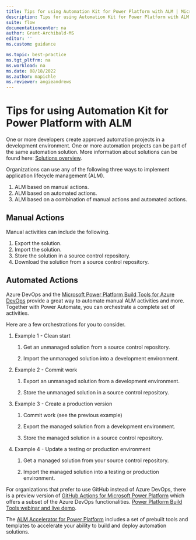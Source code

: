 ```yaml
---
title: Tips for using Automation Kit for Power Platform with ALM | Microsoft Docs
description: Tips for using Automation Kit for Power Platform with ALM.
suite: flow
documentationcenter: na
author: Grant-Archibald-MS
editor: ''
ms.custom: guidance

ms.topic: best-practice
ms.tgt_pltfrm: na
ms.workload: na
ms.date: 08/18/2022
ms.author: mapichle
ms.reviewer: angieandrews
---
```


# Tips for using Automation Kit for Power Platform with ALM

One or more developers create approved automation projects in a development environment. One or more automation projects can be part of the same automation solution. More information about solutions can be found here: [Solutions overview](/powerapps/maker/data-platform/solutions-overview).

Organizations can use any of the following three ways to implement application lifecycle management (ALM).

1. ALM based on manual actions.
1. ALM based on automated actions.
1. ALM based on a combination of manual actions and automated actions.

## Manual Actions

Manual activities can include the following.

1. Export the solution.
1. Import the solution.
1. Store the solution in a source control repository.
1. Download the solution from a source control repository.

## Automated Actions

Azure DevOps and the [Microsoft Power Platform Build Tools for Azure DevOps](/power-platform/alm/devops-build-tools) provide a great way to automate manual ALM activities and more. Together with Power Automate, you can orchestrate a complete set of activities.

Here are a few orchestrations for you to consider.

1. Example 1 - Clean start

    1. Get an unmanaged solution from a source control repository.

    1. Import the unmanaged solution into a development environment.

2. Example 2 - Commit work

    1. Export an unmanaged solution from a development environment.

    1. Store the unmanaged solution in a source control repository.

3. Example 3 - Create a production version

    1. Commit work (see the previous example)

    1. Export the managed solution from a development environment.

    1. Store the managed solution in a source control repository.

4. Example 4 - Update a testing or production environment

    1. Get a managed solution from your source control repository.

    1. Import the managed solution into a testing or production environment.

For organizations that prefer to use GitHub instead of Azure DevOps, there is a preview version of [GitHub Actions for Microsoft Power Platform](/power-platform/alm/devops-github-actions) which offers a subset of the Azure DevOps functionalities. [Power Platform Build Tools webinar and live demo](https://www.youtube.com/watch?v=Qwue8fwetJA).

The [ALM Accelerator for Power Platform](https://aka.ms/aa4pp) includes a set of prebuilt tools and templates to accelerate your ability to build and deploy automation solutions. 
